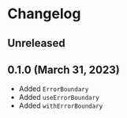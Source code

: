 # Changelog

## Unreleased

## 0.1.0 (March 31, 2023)

- Added `ErrorBoundary`
- Added `useErrorBoundary`
- Added `withErrorBoundary`
